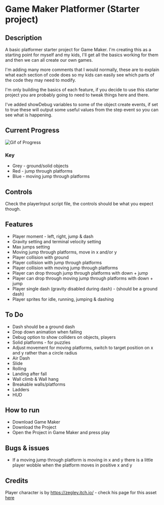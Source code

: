 # Game Maker Platformer (Starter project)

## Description

A basic platformer starter project for Game Maker. I'm creating this as a starting point for myself and my kids, I'll get all the basics working for them and then we can all create our own games.

I'm adding many more comments that I would normally, these are to explain what each section of code does so my kids can easily see which parts of the code they may need to modify.

I'm only building the basics of each feature, if you decide to use this starter project you are probably going to need to tweak things here and there.

I've added showDebug variables to some of the object create events, if set to true these will output some useful values from the step event so you can see what is happening.

## Current Progress

![Gif of Progress](current-progress.gif "Current progress animation")

### Key
- Grey - ground/solid objects
- Red - jump through platforms
- Blue - moving jump through platforms

## Controls

Check the playerInput script file, the controls should be what you expect though.

## Features

- Player moment - left, right, jump & dash
- Gravity setting and terminal velocity setting
- Max jumps setting
- Moving jump through platforms, move in x and/or y
- Player collision with ground 
- Player collision with jump through platforms
- Player collision with moving jump through platforms
- Player can drop through jump through platforms with down + jump
- Player can drop through moving jump through platforms with down + jump
- Player single dash (gravity disabled during dash) - (should be a ground dash)
- Player sprites for idle, running, jumping & dashing

## To Do

- Dash should be a ground dash
- Drop down animation when falling
- Debug option to show colliders on objects, players
- Solid platforms - for puzzles
- Adjust movement for moving platforms, switch to target position on x and y rather than a circle radius
- Air Dash
- Slide
- Rolling
- Landing after fall
- Wall climb & Wall hang
- Breakable walls/platforms
- Ladders
- HUD

## How to run

- Download Game Maker
- Download the Project
- Open the Project in Game Maker and press play

## Bugs & issues
- If a moving jump through platform is moving in x and y there is a little player wobble when the platform moves in positive x and y

## Credits

Player character is by https://zegley.itch.io/ - check his page for this asset [here](https://zegley.itch.io/2d-platformermetroidvania-asset-pack)
